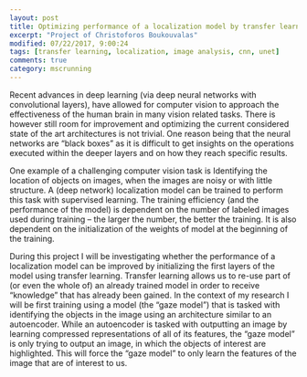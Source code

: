 ```yaml
---
layout: post
title: Optimizing performance of a localization model by transfer learning using a novel autoencoder-like architecture
excerpt: "Project of Christoforos Boukouvalas"
modified: 07/22/2017, 9:00:24
tags: [transfer learning, localization, image analysis, cnn, unet]
comments: true
category: mscrunning
---
```


Recent advances in deep learning (via deep neural networks with convolutional layers), have allowed for computer vision to approach the effectiveness of the human brain in many vision related tasks. There is however still room for improvement and optimizing the current considered state of the art architectures is not trivial. One reason being that the neural networks are “black boxes” as it is difficult to get insights on the operations executed within the deeper layers and on how they reach specific results. 

One example of a challenging computer vision task is Identifying the location of objects on images, when the images are noisy or with little structure.  A (deep network) localization model can be trained to perform this task with supervised learning.  The training efficiency (and the performance of the model) is dependent on the number of labeled images used during training – the larger the number, the better the training. It is also dependent on the initialization of the weights of model at the beginning of the training.

During this project I will be investigating whether the performance of a localization model can be improved by initializing the first layers of the model using transfer learning. Transfer learning allows us to re-use part of (or even the whole of) an already trained model in order to receive “knowledge” that has already been gained. In the context of my research I will be first training using a model (the “gaze model”) that is tasked with identifying the objects in the image using an architecture similar to an autoencoder. While an autoencoder is tasked with outputting an image by learning compressed representations of all of its features, the “gaze model” is only trying to output an image, in which the objects of interest are highlighted. This will force the “gaze model” to only learn the features of the image that are of interest to us.

